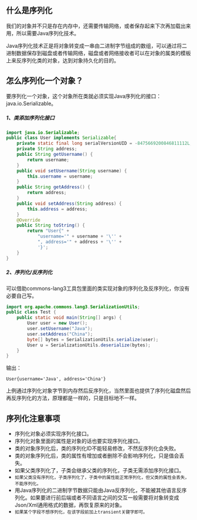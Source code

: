 ## 什么是序列化

我们的对象并不只是存在内存中，还需要传输网络，或者保存起来下次再加载出来用，所以需要Java序列化技术。

Java序列化技术正是将对象转变成一串由二进制字节组成的数组，可以通过将二进制数据保存到磁盘或者传输网络，磁盘或者网络接收者可以在对象的属类的模板上来反序列化类的对象，达到对象持久化的目的。

## 怎么序列化一个对象？

要序列化一个对象，这个对象所在类就必须实现Java序列化的接口：java.io.Serializable。

##### 1、类添加序列化接口

```java
import java.io.Serializable;
public class User implements Serializable{    
    private static final long serialVersionUID = -8475669200846811112L;    private String username;    
    private String address;    
    public String getUsername() {        
        return username;    
    }    
    public void setUsername(String username) {        
        this.username = username;    
    }    
    public String getAddress() {        
        return address;    
    }    
    public void setAddress(String address) {        
        this.address = address;    
    }    
    @Override    
    public String toString() {        
        return "User{" +                
            "username='" + username + '\'' +                
            ", address='" + address + '\'' +                
            '}';            
    }
}
```



##### 2、序列化/反序列化

可以借助commons-lang3工具包里面的类实现对象的序列化及反序列化，你没有必要自己写。

```java
import org.apache.commons.lang3.SerializationUtils;
public class Test {    
    public static void main(String[] args) {        
        User user = new User();        
        user.setUsername("Java");        
        user.setAddress("China");        
        byte[] bytes = SerializationUtils.serialize(user);        
        User u = SerializationUtils.deserialize(bytes);        				         System.out.println(u);    
    }
}
```

输出：

```
User{username='Java', address='China'}
```

上例通过序列化对象字节到内存然后反序列化，当然里面也提供了序列化磁盘然后再反序列化的方法，原理都是一样的，只是目标地不一样。

## 序列化注意事项

- 序列化对象必须实现序列化接口。
- 序列化对象里面的属性是对象的话也要实现序列化接口。
- 类的对象序列化后，类的序列化ID不能轻易修改，不然反序列化会失败。
- 类的对象序列化后，类的属性有增加或者删除不会影响序列化，只是值会丢失。
- 如果父类序列化了，子类会继承父类的序列化，子类无需添加序列化接口。
- `如果父类没有序列化，子类序列化了，子类中的属性能正常序列化，但父类的属性会丢失，不能序列化。`
- 用Java序列化的二进制字节数据只能由Java反序列化，不能被其他语言反序列化。如果要进行前后端或者不同语言之间的交互一般需要将对象转变成Json/Xml通用格式的数据，再恢复原来的对象。
- `如果某个字段不想序列化，在该字段前加上transient关键字即可。`